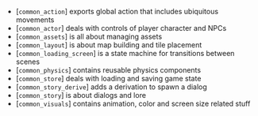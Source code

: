 - [`common_action`] exports global action that includes ubiquitous movements
- [`common_actor`] deals with controls of player character and NPCs
- [`common_assets`] is all about managing assets
- [`common_layout`] is about map building and tile placement
- [`common_loading_screen`] is a state machine for transitions between scenes
- [`common_physics`] contains reusable physics components
- [`common_store`] deals with loading and saving game state
- [`common_story_derive`] adds a derivation to spawn a dialog
- [`common_story`] is about dialogs and lore
- [`common_visuals`] contains animation, color and screen size related stuff
